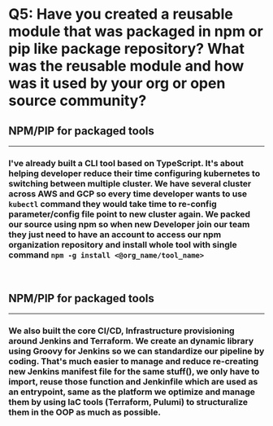 # Q5: Have you created a reusable module that was packaged in npm or pip like package repository? What was the reusable module and how was it used by your org or open source community?

## NPM/PIP for packaged tools
---
### I've already built a CLI tool based on TypeScript. It's about helping developer reduce their time configuring kubernetes to switching between multiple cluster. We have several cluster across AWS and GCP so every time developer wants to use `kubectl` command they would take time to re-config parameter/config file point to new cluster again. We packed our source using npm so when new Developer join our team they just need to have an account to access our npm organization repository and install whole tool with single command `npm -g install <@org_name/tool_name>` 
<br/>

## NPM/PIP for packaged tools
---
### We also built the core CI/CD, Infrastructure provisioning around Jenkins and Terraform. We create an dynamic library using Groovy for Jenkins so we can standardize our pipeline by coding. That's much easier to manage and reduce re-creating new Jenkins manifest file for the same stuff(), we only have to import, reuse those function and Jenkinfile which are used as an entrypoint, same as the platform we optimize and manage them by using IaC tools (Terraform, Pulumi) to structuralize them in the OOP as much as possible.